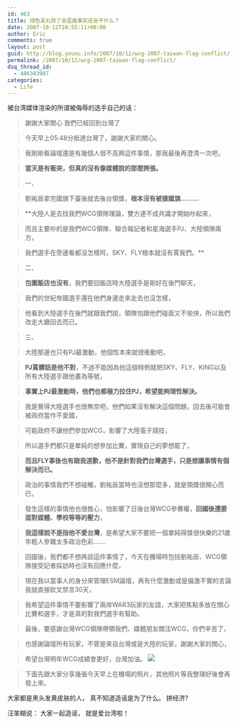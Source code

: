 ```yaml
---
id: 463
title: 绿色呆丸除了会歪曲事实还会干什么？
date: 2007-10-12T10:55:11+00:00
author: Eric
comments: true
layout: post
guid: http://blog.youxu.info/2007/10/12/wcg-2007-taiwan-flag-conflict/
permalink: /2007/10/12/wcg-2007-taiwan-flag-conflict/
dsq_thread_id:
  - 486343987
categories:
  - Life
---
```

被台湾媒体渲染的所谓被侮辱的选手自己的话：

> <span class="tpc_title">謝謝大家關心 我們已經回到台灣了 </span>
  
> <span class="tpc_content">今天早上05:48分抵達台灣了，謝謝大家的關心。</span>
  
> <span class="tpc_content"></span>
  
> <span class="tpc_content">我剛剛看論壇還是有幾個人很不高興這件事情，那我最後再澄清一次吧，</span>
  
> **<span class="tpc_content">當天是有衝突，但真的沒有像媒體說的那麼誇張。</span>**
  
> <span class="tpc_content"></span>
  
> <span class="tpc_content"></span>
  
> <span class="tpc_content">一、</span>
  
> <span class="tpc_content">劉祐辰拿完國旗下臺後就去後台領獎，<strong>根本沒有被搶國旗&#8230;&#8230;&#8230;</strong></span>
  
> **<span class="tpc_content">大陸人是去找我們WCG領隊理論，雙方達不成共識才開始吵起來，</span>
  
> <span class="tpc_content">而且主要吵的是我們WCG領隊、聯合報記者和星海選手PJ、大陸領隊兩方，</span>
  
> <span class="tpc_content">我們選手在旁邊看都沒怎樣阿，SKY、FLY根本就沒有罵我們。</span>**
  
> <span class="tpc_content"></span>
  
> <span class="tpc_content">二、</span>
  
> <span class="tpc_content"><strong>包圍飯店也沒有</strong>，我們要回飯店時大陸選手是剛好在後門聊天，</span>
  
> <span class="tpc_content">我們的世紀帝國選手還在他們身邊走來走去也沒怎樣，</span>
  
> <span class="tpc_content">他看到大陸選手在後門就跟我們說，領隊怕跟他們碰面又不愉快，所以我們改走大廳回去而已。</span>
  
> <span class="tpc_content"></span>
  
> <span class="tpc_content">三、</span>
  
> <span class="tpc_content">大陸那邊也只有PJ最激動，他個性本來就很衝動吧，</span>
  
> <span class="tpc_content"><strong>PJ罵髒話是他不對</strong>，不過不能因為他這個特例就把SKY、FLY、KING以及所有大陸選手跟他畫為等號，</span>
  
> **<span class="tpc_content">事實上PJ最激動時，他們也都極力拉住PJ，希望能夠理性解決。</span>**
  
> <span class="tpc_content"></span>
  
> <span class="tpc_content"></span>
  
> <span class="tpc_content">我是覺得大陸選手也很無奈吧，他們如果沒有解決這個問題，回去後可能會被政府當作不愛國，</span>
  
> <span class="tpc_content">可能政府不讓他們參加WCG，影響了大陸電子競技，</span>
  
> <span class="tpc_content">所以選手們都只是單純的想參加比賽，實現自己的夢想罷了，</span>
  
> **<span class="tpc_content">而且FLY事後也有跟我道歉，他不是針對我們台灣選手，只是想讓事情有個解決而已。</span>**
  
> <span class="tpc_content"></span>
  
> <span class="tpc_content">政治的事情我們不想碰觸，劉祐辰當時也沒想那麼多，就是領獎很開心而已，</span>
  
> <span class="tpc_content">發生這樣的事情他也很擔心，怕影響了日後台灣WCG參賽權，<strong>回國後還要面對媒體、學校等等的壓力</strong>，</span>
  
> <span class="tpc_content"><strong>我這樣說不是指他不愛台灣</strong>，是希望大家不要把一個單純得獎很快樂的21歲年輕人參雜太多政治色彩&#8230;&#8230;.</span>
  
> <span class="tpc_content"></span>
  
> <span class="tpc_content">回國後，我們都不想再談這件事情了，今天在機場時包括劉祐辰、WCG領隊接受記者採訪時也沒有回應什麼，</span>
  
> <span class="tpc_content">現在我以當事人的身分來管理ESM論壇，再有什麼激動或是偏激不實的言論我就直接砍文禁言30天，</span>
  
> <span class="tpc_content">我希望這件事情不要影響了兩岸WAR3玩家的友誼，大家把焦點多放在關心比賽和選手，才是真的對我們選手有幫助。</span>
  
> <span class="tpc_content"></span>
  
> <span class="tpc_content">最後，要感謝台灣WCG領隊帶領我們、媒體朋友關注WCG，你們辛苦了，</span>
  
> <span class="tpc_content">也感謝論壇所有玩家，不管是來自台灣或是大陸的玩家，謝謝大家的關心，</span>
  
> <span class="tpc_content">希望台灣明年WCG成績會更好，台灣加油。 <img src="http://www.esmania.com/forum/image/post/smile/onion/nice.gif" /></span>
  
> <span class="tpc_content"></span>
  
> <span class="tpc_content"></span>
  
> <span class="tpc_content">下面先跟大家分享幾張今天早上在機場的照片，其他照片等我整理好後會再發上來。</span>

大家都是黑头发黄皮肤的人， 真不知道造谣是为了什么。 拼经济?
  
汪笨糊说： 大家一起造谣， 就是爱台湾啦！